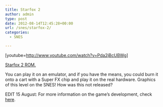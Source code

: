 ```yaml
---
title: Starfox 2
author: admin
type: post
date: 2012-08-14T12:45:28+00:00
url: /snes/starfox-2/
categories:
  - SNES

---
```

[youtube=http://www.youtube.com/watch?v=Pda2jBcUBWg]

[Starfox 2 ROM.][1]

You can play it on an emulator, and if you have the means, you could burn it onto a cart with a Super FX chip and play it on the real hardware. Graphics of this level on the SNES! How was this not released?

EDIT 15 August: For more information on the game&#8217;s development, check [here][2].

 [1]: http://agtp.romhack.net/project.php?id=starfox2
 [2]: http://www.snescentral.com/article.php?id=0077